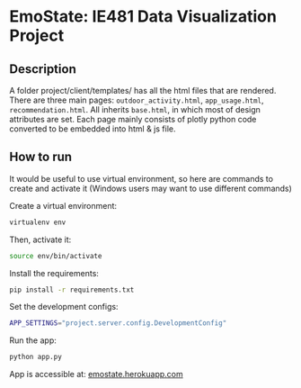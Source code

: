 # EmoState: IE481 Data Visualization Project

## Description  

A folder project/client/templates/ has all the html files that are rendered. There are three main pages: ```outdoor_activity.html```, ```app_usage.html```, ```recommendation.html```. All inherits ```base.html```, in which most of design attributes are set. Each page mainly consists of plotly python code converted to be embedded into html & js file.  



## How to run  

It would be useful to use virtual environment, so here are commands to create and activate it (Windows users may want to use different commands)

Create a virtual environment:
```bash
virtualenv env
```

Then, activate it:
```bash
source env/bin/activate
```

Install the requirements:
```bash
pip install -r requirements.txt
```

Set the development configs:
```bash 
APP_SETTINGS="project.server.config.DevelopmentConfig"
```

Run the app:
```bash 
python app.py
```

App is accessible at: [emostate.herokuapp.com](https://emostate.herokuapp.com/)
